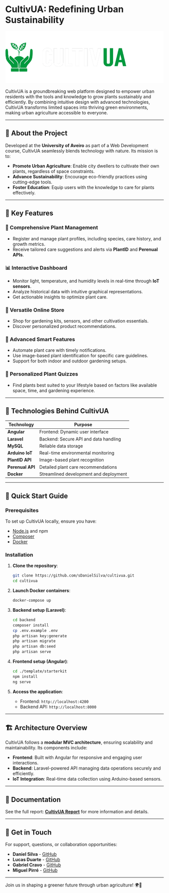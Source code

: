 # CultivUA: Redefining Urban Sustainability

![CultivUA Logo](template/starterkit/src/assets/images/logos/logo_branco.png)

CultivUA is a groundbreaking web platform designed to empower urban residents with the tools and knowledge to grow plants sustainably and efficiently. By combining intuitive design with advanced technologies, CultivUA transforms limited spaces into thriving green environments, making urban agriculture accessible to everyone.

---

## 🌱 About the Project
Developed at the **University of Aveiro** as part of a Web Development course, CultivUA seamlessly blends technology with nature. Its mission is to:

- **Promote Urban Agriculture**: Enable city dwellers to cultivate their own plants, regardless of space constraints.
- **Advance Sustainability**: Encourage eco-friendly practices using cutting-edge tools.
- **Foster Education**: Equip users with the knowledge to care for plants effectively.

---

## 🌟 Key Features

### 🌿 Comprehensive Plant Management
- Register and manage plant profiles, including species, care history, and growth metrics.
- Receive tailored care suggestions and alerts via **PlantID** and **Perenual APIs**.

### 📊 Interactive Dashboard
- Monitor light, temperature, and humidity levels in real-time through **IoT sensors**.
- Analyze historical data with intuitive graphical representations.
- Get actionable insights to optimize plant care.

### 🛒 Versatile Online Store
- Shop for gardening kits, sensors, and other cultivation essentials.
- Discover personalized product recommendations.

### 🤖 Advanced Smart Features
- Automate plant care with timely notifications.
- Use image-based plant identification for specific care guidelines.
- Support for both indoor and outdoor gardening setups.

### 🎯 Personalized Plant Quizzes
- Find plants best suited to your lifestyle based on factors like available space, time, and gardening experience.

---

## 🔧 Technologies Behind CultivUA

| **Technology**   | **Purpose**                        |
|-------------------|------------------------------------|
| **Angular**       | Frontend: Dynamic user interface  |
| **Laravel**       | Backend: Secure API and data handling |
| **MySQL**         | Reliable data storage             |
| **Arduino IoT**   | Real-time environmental monitoring |
| **PlantID API**   | Image-based plant recognition     |
| **Perenual API**  | Detailed plant care recommendations |
| **Docker**        | Streamlined development and deployment |

---

## 🚀 Quick Start Guide

### Prerequisites
To set up CultivUA locally, ensure you have:
- [Node.js](https://nodejs.org/) and npm
- [Composer](https://getcomposer.org/)
- [Docker](https://www.docker.com/)

### Installation

1. **Clone the repository**:
   ```bash
   git clone https://github.com/sDanielSilva/cultivua.git
   cd cultivua
   ```

2. **Launch Docker containers**:
   ```bash
   docker-compose up
   ```

3. **Backend setup (Laravel)**:
   ```bash
   cd backend
   composer install
   cp .env.example .env
   php artisan key:generate
   php artisan migrate
   php artisan db:seed
   php artisan serve
   ```

4. **Frontend setup (Angular)**:
   ```bash
   cd ./template/starterkit
   npm install
   ng serve
   ```

5. **Access the application**:
   - Frontend: `http://localhost:4200`
   - Backend API: `http://localhost:8000`

---

## 🏗️ Architecture Overview

CultivUA follows a **modular MVC architecture**, ensuring scalability and maintainability. Its components include:
- **Frontend**: Built with Angular for responsive and engaging user interactions.
- **Backend**: Laravel-powered API managing data operations securely and efficiently.
- **IoT Integration**: Real-time data collection using Arduino-based sensors.

---

## 📝 Documentation

See the full report: [**CultivUA Report**](CultivUA.pdf) for more information and details.

---

## 📧 Get in Touch
For support, questions, or collaboration opportunities:

- **Daniel Silva** - [GitHub](https://github.com/sDanielSilva)
- **Lucas Duarte** - [GitHub](https://github.com/lucasduarte2)
- **Gabriel Cravo** - [GitHub](https://github.com/gcravo)
- **Miguel Pirré** - [GitHub](https://github.com/MPirre)

---

Join us in shaping a greener future through urban agriculture! 🌍🌱

